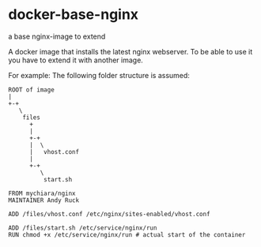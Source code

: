 # docker-base-nginx
a base nginx-image to extend

A docker image that installs the latest nginx webserver.
To be able to use it you have to extend it with another image.


For example:
The following folder structure is assumed:

```
ROOT of image
|
+-+ 
   \ 
    files
      +
      |
      +-+
      |  \ 
      |   vhost.conf
      |
      +-+
         \ 
          start.sh
```


```
FROM mychiara/nginx
MAINTAINER Andy Ruck

ADD /files/vhost.conf /etc/nginx/sites-enabled/vhost.conf

ADD /files/start.sh /etc/service/nginx/run
RUN chmod +x /etc/service/nginx/run # actual start of the container
```
